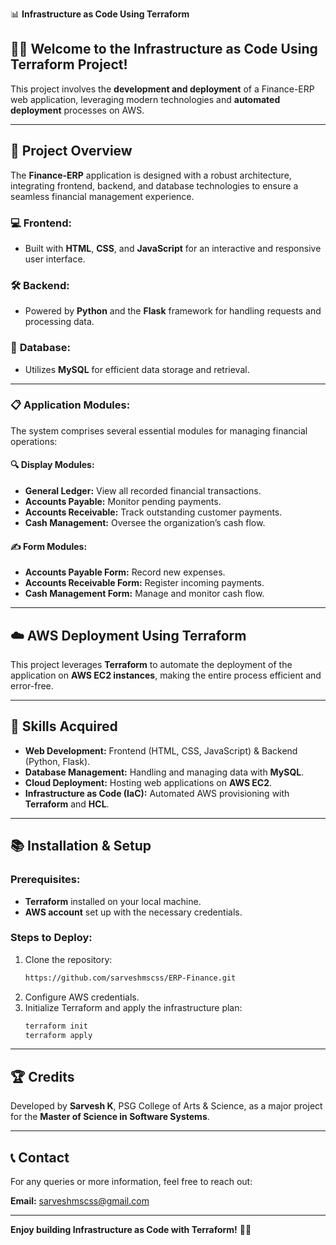

 📊 **Infrastructure as Code Using Terraform**

## 🧑‍💻 **Welcome to the Infrastructure as Code Using Terraform Project!**
This project involves the **development and deployment** of a Finance-ERP web application, leveraging modern technologies and **automated deployment** processes on AWS.

---

## 🎯 **Project Overview**
The **Finance-ERP** application is designed with a robust architecture, integrating frontend, backend, and database technologies to ensure a seamless financial management experience.

### 💻 **Frontend:**
- Built with **HTML**, **CSS**, and **JavaScript** for an interactive and responsive user interface.

### 🛠️ **Backend:**
- Powered by **Python** and the **Flask** framework for handling requests and processing data.

### 💾 **Database:**
- Utilizes **MySQL** for efficient data storage and retrieval.

---

### 📋 **Application Modules:**
The system comprises several essential modules for managing financial operations:

#### 🔍 **Display Modules:**
- **General Ledger:** View all recorded financial transactions.
- **Accounts Payable:** Monitor pending payments.
- **Accounts Receivable:** Track outstanding customer payments.
- **Cash Management:** Oversee the organization’s cash flow.

#### ✍️ **Form Modules:**
- **Accounts Payable Form:** Record new expenses.
- **Accounts Receivable Form:** Register incoming payments.
- **Cash Management Form:** Manage and monitor cash flow.

---

## ☁️ **AWS Deployment Using Terraform**
This project leverages **Terraform** to automate the deployment of the application on **AWS EC2 instances**, making the entire process efficient and error-free.

---

## 🌱 **Skills Acquired**
- **Web Development:** Frontend (HTML, CSS, JavaScript) & Backend (Python, Flask).
- **Database Management:** Handling and managing data with **MySQL**.
- **Cloud Deployment:** Hosting web applications on **AWS EC2**.
- **Infrastructure as Code (IaC):** Automated AWS provisioning with **Terraform** and **HCL**.

---

## 📚 **Installation & Setup**

### **Prerequisites:**
- **Terraform** installed on your local machine.
- **AWS account** set up with the necessary credentials.

### **Steps to Deploy:**
1. Clone the repository:
   ```bash
   https://github.com/sarveshmscss/ERP-Finance.git
   ```
2. Configure AWS credentials.
3. Initialize Terraform and apply the infrastructure plan:
   ```bash
   terraform init
   terraform apply
   ```

---



## 🏆 **Credits**
Developed by **Sarvesh K**, PSG College of Arts & Science, as a major project for the **Master of Science in Software Systems**.

---

## 📞 **Contact**
For any queries or more information, feel free to reach out:

**Email:** [sarveshmscss@gmail.com](mailto:sarveshmscss@gmail.com)

---

**Enjoy building Infrastructure as Code with Terraform!** 🎉😊
